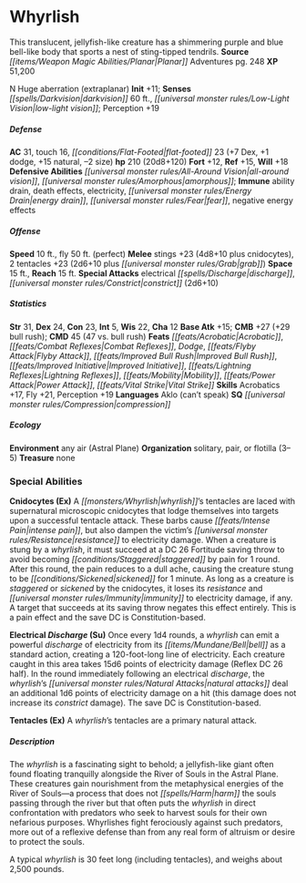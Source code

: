 ﻿---
cssclass: [monsters]
title1: Whyrlish
desc_short: This translucent, jellyfish-like creature has a shimmering purple and
  blue bell-like body that sports a nest of sting-tipped tendrils.
title2: Whyrlish
CR: 15
sources:
- name: Planar Adventures
  page: 248
  link: http://paizo.com/products/btpya1am
XP: 51200
alignment: N
size: Huge
type: aberration
subtypes:
- extraplanar
initiative:
  bonus: 11
senses:
  darkvision: 60
  low-light vision: true
AC:
  AC: 31
  touch: 16
  flat_footed: 23
  components:
    dex: 7
    dodge: 1
    natural: 15
    size: -2
HP:
  HP: 210
  long: 20d8+120
saves:
  fort: 12
  ref: 15
  will: 18
defensive_abilities:
- all-around vision
- amorphous
immunities:
- ability drain
- death effects
- electricity
- energy drain
- fear
- negative energy effects
speeds:
  base: 10
  fly: 50
  fly_maneuverability: perfect
attacks:
  melee:
  - - text: stings +23 (4d8+10 plus cnidocytes)
      entries:
      - - damage: 4d8+10
        - effect: cnidocytes
      attack: stings
      bonus:
      - 23
    - text: 2 tentacles +23 (2d6+10 plus grab)
      entries:
      - - damage: 2d6+10
        - effect: grab
      count: 2
      attack: tentacles
      bonus:
      - 23
  special:
  - electrical discharge
  - constrict (2d6+10)
space: 15
reach: 15
ability_scores:
  STR: 31
  DEX: 24
  CON: 23
  INT: 5
  WIS: 22
  CHA: 12
BAB: 15
CMB: 27
CMB_other: +29 bull rush
CMD: 45
CMD_other: 47 vs. bull rush
feats:
- name: Acrobatic
- name: Combat Reflexes
- name: Dodge
- name: Flyby Attack
- name: Improved Bull Rush
- name: Improved Initiative
- name: Lightning Reflexes
- name: Mobility
- name: Power Attack
- name: Vital Strike
skills:
  Acrobatics: 17
  Fly: 21
  Perception: 19
languages:
- Aklo (can't speak)
special_qualities:
- compression
ecology:
  environment: any air (Astral Plane)
  organization: solitary, pair, or flotilla (3-5)
  treasure_type: none
special_abilities:
  Cnidocytes (Ex): A whyrlish's tentacles are laced with supernatural microscopic
    cnidocytes that lodge themselves into targets upon a successful tentacle attack.
    These barbs cause intense pain, but also dampen the victim's resistance to electricity
    damage. When a creature is stung by a whyrlish, it must succeed at a DC 26 Fortitude
    saving throw to avoid becoming staggered by pain for 1 round. After this round,
    the pain reduces to a dull ache, causing the creature stung to be sickened for
    1 minute. As long as a creature is staggered or sickened by the cnidocytes, it
    loses its resistance and immunity to electricity damage, if any. A target that
    succeeds at its saving throw negates this effect entirely. This is a pain effect
    and the save DC is Constitution-based.
  Electrical Discharge (Su): Once every 1d4 rounds, a whyrlish can emit a powerful
    discharge of electricity from its bell as a standard action, creating a 120-foot-long
    line of electricity. Each creature caught in this area takes 15d6 points of electricity
    damage (Reflex DC 26 half). In the round immediately following an electrical discharge,
    the whyrlish's natural attacks deal an additional 1d6 points of electricity damage
    on a hit (this damage does not increase its constrict damage). The save DC is
    Constitution-based.
  Tentacles (Ex): A whyrlish's tentacles are a primary natural attack.
desc_long: |-
  The whyrlish is a fascinating sight to behold; a jellyfish-like giant often found floating tranquilly alongside the River of Souls in the Astral Plane. These creatures gain nourishment from the metaphysical energies of the River of Souls-a process that does not harm the souls passing through the river but that often puts the whyrlish in direct confrontation with predators who seek to harvest souls for their own nefarious purposes. Whyrlishes fight ferociously against such predators, more out of a reflexive defense than from any real form of altruism or desire to protect the souls.

   A typical whyrlish is 30 feet long (including tentacles), and weighs about 2,500 pounds.

---

# Whyrlish
This translucent, jellyfish-like creature has a shimmering purple and blue bell-like body that sports a nest of sting-tipped tendrils.
**Source** _[[items/Weapon Magic Abilities/Planar|Planar]]_ Adventures pg. 248
**XP** 51,200

N Huge aberration (extraplanar)
**Init** +11; **Senses** _[[spells/Darkvision|darkvision]]_ 60 ft., _[[universal monster rules/Low-Light Vision|low-light vision]]_; Perception +19

##### Defense

**AC** 31, touch 16, _[[conditions/Flat-Footed|flat-footed]]_ 23 (+7 Dex, +1 dodge, +15 natural, –2 size)
**hp** 210 (20d8+120)
**Fort** +12, **Ref** +15, **Will** +18
**Defensive Abilities** _[[universal monster rules/All-Around Vision|all-around vision]]_, _[[universal monster rules/Amorphous|amorphous]]_; **Immune** ability drain, death effects, electricity, _[[universal monster rules/Energy Drain|energy drain]]_, _[[universal monster rules/Fear|fear]]_, negative energy effects

##### Offense
**Speed** 10 ft., fly 50 ft. (perfect)
**Melee** stings +23 (4d8+10 plus cnidocytes), 2 tentacles +23 (2d6+10 plus _[[universal monster rules/Grab|grab]]_)
**Space** 15 ft., **Reach** 15 ft.
**Special Attacks** electrical _[[spells/Discharge|discharge]]_, _[[universal monster rules/Constrict|constrict]]_ (2d6+10)

##### Statistics
**Str** 31, **Dex** 24, **Con** 23, **Int** 5, **Wis** 22, **Cha** 12
**Base Atk** +15; **CMB** +27 (+29 bull rush); **CMD** 45 (47 vs. bull rush)
**Feats** _[[feats/Acrobatic|Acrobatic]]_, _[[feats/Combat Reflexes|Combat Reflexes]]_, _Dodge_, _[[feats/Flyby Attack|Flyby Attack]]_, _[[feats/Improved Bull Rush|Improved Bull Rush]]_, _[[feats/Improved Initiative|Improved Initiative]]_, _[[feats/Lightning Reflexes|Lightning Reflexes]]_, _[[feats/Mobility|Mobility]]_, _[[feats/Power Attack|Power Attack]]_, _[[feats/Vital Strike|Vital Strike]]_
**Skills** Acrobatics +17, Fly +21, Perception +19
**Languages** Aklo (can’t speak)
**SQ** _[[universal monster rules/Compression|compression]]_

##### Ecology

**Environment** any air (Astral Plane)
**Organization** solitary, pair, or flotilla (3–5)
**Treasure** none

### Special Abilities

**Cnidocytes (Ex)** A _[[monsters/Whyrlish|whyrlish]]_’s tentacles are laced with supernatural microscopic cnidocytes that lodge themselves into targets upon a successful tentacle attack. These barbs cause _[[feats/Intense Pain|intense pain]]_, but also dampen the victim’s _[[universal monster rules/Resistance|resistance]]_ to electricity damage. When a creature is stung by a _whyrlish_, it must succeed at a DC 26 Fortitude saving throw to avoid becoming _[[conditions/Staggered|staggered]]_ by pain for 1 round. After this round, the pain reduces to a dull ache, causing the creature stung to be _[[conditions/Sickened|sickened]]_ for 1 minute. As long as a creature is _staggered_ or _sickened_ by the cnidocytes, it loses its _resistance_ and _[[universal monster rules/Immunity|immunity]]_ to electricity damage, if any. A target that succeeds at its saving throw negates this effect entirely. This is a pain effect and the save DC is Constitution-based.

**Electrical _Discharge_ (Su)** Once every 1d4 rounds, a _whyrlish_ can emit a powerful _discharge_ of electricity from its _[[items/Mundane/Bell|bell]]_ as a standard action, creating a 120-foot-long line of electricity. Each creature caught in this area takes 15d6 points of electricity damage (Reflex DC 26 half). In the round immediately following an electrical _discharge_, the _whyrlish_’s _[[universal monster rules/Natural Attacks|natural attacks]]_ deal an additional 1d6 points of electricity damage on a hit (this damage does not increase its _constrict_ damage). The save DC is Constitution-based.

**Tentacles (Ex)** A _whyrlish_’s tentacles are a primary natural attack.

##### Description

The _whyrlish_ is a fascinating sight to behold; a jellyfish-like giant often found floating tranquilly alongside the River of Souls in the Astral Plane. These creatures gain nourishment from the metaphysical energies of the River of Souls—a process that does not _[[spells/Harm|harm]]_ the souls passing through the river but that often puts the _whyrlish_ in direct confrontation with predators who seek to harvest souls for their own nefarious purposes. Whyrlishes fight ferociously against such predators, more out of a reflexive defense than from any real form of altruism or desire to protect the souls.

A typical _whyrlish_ is 30 feet long (including tentacles), and weighs about 2,500 pounds.